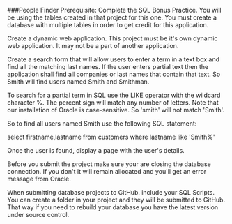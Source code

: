 ###People Finder
Prerequisite: Complete the SQL Bonus Practice. You will be using the tables created in that project for this one. You must create a database with multiple tables in order to get credit for this application.

Create a dynamic web application. This project must be it's own dynamic web application. It may not be a part of another application.

Create a search form that will allow users to enter a term in a text box and find all the matching last names. If the user enters partial text then the application shall find all companies or last names that contain that text. So Smith will find users named Smith and Smithman.

To search for a partial term in SQL use the LIKE operator with the wildcard character %. The percent sign will match any number of letters. Note that our installation of Oracle is case-sensitive. So 'smith' will not match 'Smith'.

So to find all users named Smith use the following SQL statement:

select firstname,lastname from customers where lastname like 'Smith%'

Once the user is found, display a page with the user's details.

Before you submit the project make sure your are closing the database connection. If you don't it will remain allocated and you'll get an error message from Oracle.

When submitting database projects to GitHub. include your SQL Scripts. You can create a folder in your project and they will be submitted to GitHub. That way if you need to rebuild your database you have the latest version under source control.